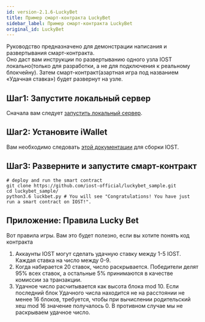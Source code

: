 ```yaml
---
id: version-2.1.6-LuckyBet
title: Пример смарт-контракта LuckyBet
sidebar_label: Пример смарт-контракта LuckyBet
original_id: LuckyBet
---
```

Руководство предназначено для демонстрации написания и развертывания смарт-контракта.   
Оно даст вам инструкции по развертыванию одного узла IOST локально(только для разработки, а не для подключения к реальному блокчейну). Затем смарт-контракт(азартная игра под названием «Удачная ставка») будет развернут на узле.

## Шаг1: Запустите локальный сервер
Сначала вам следует [запустить локальный сервер](4-running-iost-node/LocalServer.md).   

## Шаг2: Установите iWallet
Вам необходимо следовать [этой документации](4-running-iost-node/Building-IOST.md) для сборки IOST.

## Шаг3: Разверните и запустите смарт-контракт
```shell
# deploy and run the smart contract
git clone https://github.com/iost-official/luckybet_sample.git
cd luckybet_sample/
python3.6 luckbet.py # You will see "Congratulations! You have just run a smart contract on IOST!".
```


## Приложение: Правила Lucky Bet
Вот правила игры. Вам это будет полезно, если вы хотите понять код контракта
1. Аккаунты IOST могут сделать удачную ставку между 1-5 IOST. Каждая ставка на число между 0-9.
2. Когда набирается 20 ставок, число раскрывается. Победители делят 95% всех ставок, а остальные 5% принимаются в качестве комиссии за транзакции.
3. Удачное число расчитывается как высота блока mod 10. Если последний блок Удачного числа находится не на расстоянии не менее 16 блоков, требуется, чтобы при вычислении родительский хеш mod 16 значение получалось 0. В противном случае мы не раскрываем удачное число.
